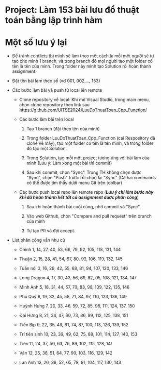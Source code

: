 # Project: Làm 153 bài lưu đổ thuật toán bằng lập trình hàm
# Một số lưu ý lại

- Để tránh conflicts thì mình sẽ làm theo một cách là mỗi một người sẽ tự tạo cho mình 1 branch, và trong branch đó mọi người tạo một folder có tên là tên của mình. Trong folder này mình tạo Solution rồi hoàn thành assignment.

- Đặt tên bài làm theo số (vd 001, 002,..., 153)
  
- Các bước làm bài và push từ local lên remote
    + Clone repository về local: Khi mở Visual Studio, trong main menu, chọn clone repository theo link sau https://github.com/UITSE2024/LuuDoThuatToan_Cpp_Function/
    
    + Các bước làm bài trên local
        1. Tạo 1 branch (đặt theo tên của mình)

        2. Trong folder LuuDoThuatToan_Cpp_Function (cái Respository đã clone về máy), tạo một folder có tên là tên mình, và trong folder đó tạo một Solution.

        3. Trong Solution, tạo mỗi một project tương ứng với bài làm của mình (Lưu ý: Làm xong một bài thì commit)

        4. Sau khi commit, chọn "Sync". Trong TH không chọn được "Sync", chọn "Push" trước rồi chọn lại "Sync" (Cả hai commands có thể được tìm thấy dưới menu Git trên toolbar)
    
    + Các bước push local repo lên remote repo (***Lưu ý chỉ làm bước này khi đã hoàn thành hết tất cả assignment được phân công***)
        1. Sau khi hoàn thành bài cuối cùng, nhớ commit và "Sync".
        
        2. Vào web Github, chọn "Compare and pull request" trên branch của mình
     
        3. Tự tạo PR và đợi accept.

- List phân công vẫn như cũ
  + Chính 1, 14, 27, 40, 53, 66, 79, 92, 105, 118, 131, 144
  
  + Thuận 2, 15, 28, 41, 54, 67, 80, 93, 106, 119, 132, 145
  
  + Tuấn nói 3, 16, 29, 42, 55, 68, 81, 94, 107, 120, 133, 146
  
  + Long Dragon 4, 17, 30, 43, 56, 69, 82, 95, 108, 121, 134, 147
  
  + Minh Anh 5, 18, 31, 44, 57, 70, 83, 96, 109, 122, 135, 148
  
  + Phú Quý 6, 19, 32, 45, 58, 71, 84, 97, 110, 123, 136, 149
  
  + Huỳnh Hưng 7, 20, 33, 46, 59, 72, 85, 98, 111, 124, 137, 150
  
  + Đại Hưng 8, 21, 34, 47, 60, 73, 86, 99, 112, 125, 138, 151
  
  + Tiến Bịp 9, 22, 35, 48, 61, 74, 87, 100, 113, 126, 139, 152
  
  + Trí tiên sinh 10, 23, 36, 49, 62, 75, 88, 101, 114, 127, 140, 153
  
  + Tiên 11, 24, 37, 50, 63, 76, 89, 102, 115, 128, 141
  
  + Vân 12, 25, 38, 51, 64, 77, 90, 103, 116, 129, 142
  
  + Lan Anh 13, 26, 39, 52, 65, 78, 91, 104, 117, 130, 143
  
